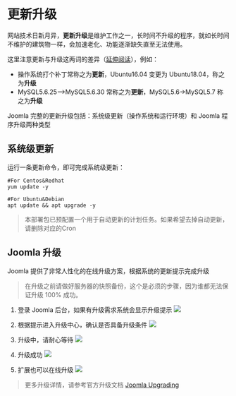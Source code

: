 # 更新升级

网站技术日新月异，**更新升级**是维护工作之一，长时间不升级的程序，就如长时间不维护的建筑物一样，会加速老化、功能逐渐缺失直至无法使用。  

这里注意更新与升级这两词的差异（[延伸阅读](https://support.websoft9.com/docs/faq/zh/tech-upgrade.html#更新-vs-升级)），例如：  

- 操作系统打个补丁常称之为**更新**，Ubuntu16.04 变更为 Ubuntu18.04，称之为**升级**
- MySQL5.6.25-->MySQL5.6.30 常称之为**更新**，MySQL5.6->MySQL5.7 称之为**升级**

Joomla 完整的更新升级包括：系统级更新（操作系统和运行环境）和 Joomla 程序升级两种类型

## 系统级更新

运行一条更新命令，即可完成系统级更新：

``` shell
#For Centos&Redhat
yum update -y

#For Ubuntu&Debian
apt update && apt upgrade -y
```
> 本部署包已预配置一个用于自动更新的计划任务。如果希望去掉自动更新，请删除对应的Cron


## Joomla 升级

Joomla 提供了非常人性化的在线升级方案，根据系统的更新提示完成升级

> 在升级之前请做好服务器的快照备份，这个是必须的步骤，因为谁都无法保证升级 100% 成功。

1. 登录 Joomla 后台，如果有升级需求系统会显示升级提示
   ![](https://libs.websoft9.com/Websoft9/DocsPicture/zh/joomla/joomla-bkupgradets-websoft9.png)  

2. 根据提示进入升级中心，确认是否具备升级条件
   ![](https://libs.websoft9.com/Websoft9/DocsPicture/zh/joomla/joomla-update003-websoft9.png)

3. 升级中，请耐心等待
   ![](https://libs.websoft9.com/Websoft9/DocsPicture/en/joomla/joomla-update004-websoft9.PNG)

4. 升级成功
   ![](https://libs.websoft9.com/Websoft9/DocsPicture/en/joomla/joomla-update005-websoft9.PNG)

5. 扩展也可以在线升级
   ![](https://libs.websoft9.com/Websoft9/DocsPicture/zh/joomla/joomla-bkextupgrade-websoft9.png)


> 更多升级详情，请参考官方升级文档 [Joomla Upgrading](https://docs.joomla.org/Portal:Upgrading_Versions/zh-cn)